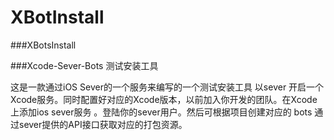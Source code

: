 # XBotInstall

###XBotsInstall

###Xcode-Sever-Bots 测试安装工具

这是一款通过iOS Sever的一个服务来编写的一个测试安装工具 以sever 开启一个Xcode服务。同时配置好对应的Xcode版本，以前加入你开发的团队。在Xcode上添加ios sever服务 。登陆你的sever用户。然后可根据项目创建对应的 bots 通过sever提供的API接口获取对应的打包资源。
